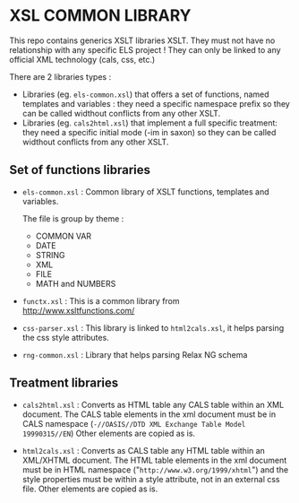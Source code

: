 # XSL COMMON LIBRARY

This repo contains generics XSLT libraries XSLT.
They must not have no relationship with any specific ELS project !
They can only be linked to any official XML technology (cals, css, etc.)

There are 2 libraries types :

* Libraries (eg. ``els-common.xsl``) that offers a set of functions, named
  templates and variables : they need a specific namespace prefix so they
  can be called widthout conflicts from any other XSLT.
* Libraries (eg. ``cals2html.xsl``) that implement a full specific treatment:
  they need a specific initial mode (-im in saxon) so they can be called
  widthout conflicts from any other XSLT.

## Set of functions libraries

* ``els-common.xsl`` : Common library of XSLT functions, templates and variables.

  The file is group by theme : 
  
    * COMMON VAR
    * DATE
    * STRING
    * XML
    * FILE
    * MATH and NUMBERS

* ``functx.xsl`` : This is a common library from http://www.xsltfunctions.com/

* ``css-parser.xsl`` : This library is linked to ``html2cals.xsl``, it helps
  parsing the css style attributes.

* ``rng-common.xsl`` : Library that helps parsing Relax NG schema

## Treatment libraries

* ``cals2html.xsl`` : Converts as HTML table any CALS table within an XML document.
  The CALS table elements in the xml document must be in CALS namespace
  (``-//OASIS//DTD XML Exchange Table Model 19990315//EN``)
  Other elements are copied as is.

* ``html2cals.xsl`` : Converts as CALS table any HTML table within an XML/XHTML document.
  The HTML table elements in the xml document must be in HTML namespace
  ("``http://www.w3.org/1999/xhtml``") and the style properties must be within a
  style attribute, not in an external css file. Other elements are copied as is.
